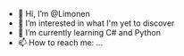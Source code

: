 - 👋 Hi, I’m @Limonen
- 👀 I’m interested in what I'm yet to discover
- 🌱 I’m currently learning C# and Python
- 📫 How to reach me: ...

